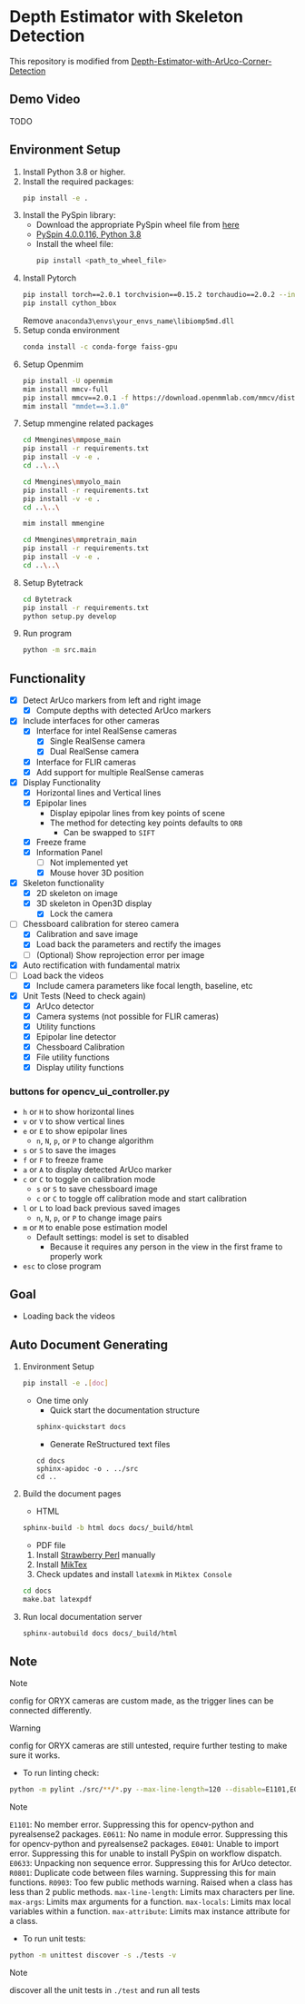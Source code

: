 # Depth Estimator with Skeleton Detection

This repository is modified from [Depth-Estimator-with-ArUco-Corner-Detection](https://github.com/bebo1010/Depth-Estimator-with-ArUco-Corner-Detection)

## Demo Video
TODO

## Environment Setup

1. Install Python 3.8 or higher.
2. Install the required packages:
    ```bash
    pip install -e .
    ```
3. Install the PySpin library:
    - Download the appropriate PySpin wheel file from [here](https://www.flir.com/products/spinnaker-sdk/)
    - [PySpin 4.0.0.116, Python 3.8](https://drive.google.com/file/d/1G4BkDU8xr4Tgu4M9vk-Q2gX3HwvO-WSZ/view?usp=sharing)
    - Install the wheel file:
        ```bash
        pip install <path_to_wheel_file>
        ```
4. Install Pytorch
    ```bash
    pip install torch==2.0.1 torchvision==0.15.2 torchaudio==2.0.2 --index-url https://download.pytorch.org/whl/cu118
    pip install cython_bbox
    ```
    Remove `anaconda3\envs\your_envs_name\libiomp5md.dll`
5. Setup conda environment
    ```bash
    conda install -c conda-forge faiss-gpu
    ```
6. Setup Openmim
    ```bash
    pip install -U openmim
    mim install mmcv-full
    pip install mmcv==2.0.1 -f https://download.openmmlab.com/mmcv/dist/cu118/torch2.0/index.html
    mim install "mmdet==3.1.0"
    ```
7. Setup mmengine related packages
    ```bash
    cd Mmengines\mmpose_main
    pip install -r requirements.txt
    pip install -v -e .
    cd ..\..\

    cd Mmengines\mmyolo_main
    pip install -r requirements.txt
    pip install -v -e .
    cd ..\..\

    mim install mmengine

    cd Mmengines\mmpretrain_main
    pip install -r requirements.txt
    pip install -v -e .
    cd ..\..\
    ```
8. Setup Bytetrack
    ```bash
    cd Bytetrack
    pip install -r requirements.txt
    python setup.py develop
    ```
9. Run program
    ```bash
    python -m src.main
    ```

## Functionality
- [x] Detect ArUco markers from left and right image
    - [x] Compute depths with detected ArUco markers
- [x] Include interfaces for other cameras
    - [x] Interface for intel RealSense cameras
        - [x] Single RealSense camera
        - [x] Dual RealSense camera
    - [x] Interface for FLIR cameras
    - [x] Add support for multiple RealSense cameras
- [x] Display Functionality
    - [x] Horizontal lines and Vertical lines
    - [x] Epipolar lines
        - Display epipolar lines from key points of scene
        - The method for detecting key points defaults to `ORB`
            - Can be swapped to `SIFT`
    - [x] Freeze frame
    - [x] Information Panel
        - [ ] Not implemented yet
        - [x] Mouse hover 3D position
- [x] Skeleton functionality
    - [x] 2D skeleton on image
    - [x] 3D skeleton in Open3D display
        - [x] Lock the camera
- [ ] Chessboard calibration for stereo camera
    - [x] Calibration and save image
    - [x] Load back the parameters and rectify the images
    - [ ] (Optional) Show reprojection error per image
- [x] Auto rectification with fundamental matrix
- [ ] Load back the videos
    - [x] Include camera parameters like focal length, baseline, etc
- [x] Unit Tests (Need to check again)
    - [x] ArUco detector
    - [x] Camera systems (not possible for FLIR cameras)
    - [x] Utility functions
    - [x] Epipolar line detector
    - [x] Chessboard Calibration
    - [x] File utility functions
    - [x] Display utility functions

### buttons for opencv_ui_controller.py

- `h` or `H` to show horizontal lines
- `v` or `V` to show vertical lines
- `e` or `E` to show epipolar lines
    - `n`, `N`, `p`, or `P` to change algorithm
- `s` or `S` to save the images
- `f` or `F` to freeze frame
- `a` or `A` to display detected ArUco marker
- `c` or `C` to toggle on calibration mode
    - `s` or `S` to save chessboard image
    - `c` or `C` to toggle off calibration mode and start calibration
- `l` or `L` to load back previous saved images
    - `n`, `N`, `p`, or `P` to change image pairs
- `m` or `M` to enable pose estimation model
    - Default settings: model is set to disabled
        - Because it requires any person in the view in the first frame to properly work
- `esc` to close program

## Goal
- Loading back the videos

## Auto Document Generating

1. Environment Setup
    ```bash
    pip install -e .[doc]
    ```
    - One time only
        - Quick start the documentation structure
        ```bash
        sphinx-quickstart docs
        ```
        - Generate ReStructured text files
        ```bash\
        cd docs
        sphinx-apidoc -o . ../src
        cd ..
        ```

2. Build the document pages
    - HTML
    ```bash
    sphinx-build -b html docs docs/_build/html
    ```

    - PDF file
    1. Install [Strawberry Perl](https://strawberryperl.com/) manually
    2. Install [MikTex](https://miktex.org/download)
    3. Check updates and install `latexmk` in `Miktex Console`
    ```bash
    cd docs
    make.bat latexpdf
    ```

3. Run local documentation server
    ```bash
    sphinx-autobuild docs docs/_build/html
    ```

## Note
> [!NOTE]
> config for ORYX cameras are custom made, as the trigger lines can be connected differently.

> [!WARNING]
> config for ORYX cameras are still untested, require further testing to make sure it works.

- To run linting check:
```bash
python -m pylint ./src/**/*.py --max-line-length=120 --disable=E1101,E0611,E0401,E0633,R0801 --max-args=10 --max-locals=30 --max-attribute=15
```
> [!NOTE]
> `E1101`: No member error. Suppressing this for opencv-python and pyrealsense2 packages.
> `E0611`: No name in module error.  Suppressing this for opencv-python and pyrealsense2 packages.
> `E0401`: Unable to import error. Suppressing this for unable to install PySpin on workflow dispatch.
> `E0633`: Unpacking non sequence error. Suppressing this for ArUco detector.
> `R0801`: Duplicate code between files warning. Suppressing this for main functions.
> `R0903`: Too few public methods warning. Raised when a class has less than 2 public methods.
> `max-line-length`: Limits max characters per line.
> `max-args`: Limits max arguments for a function.
> `max-locals`: Limits max local variables within a function.
> `max-attribute`: Limits max instance attribute for a class.

- To run unit tests:
```bash
python -m unittest discover -s ./tests -v
```
> [!NOTE]
> discover all the unit tests in `./test` and run all tests
